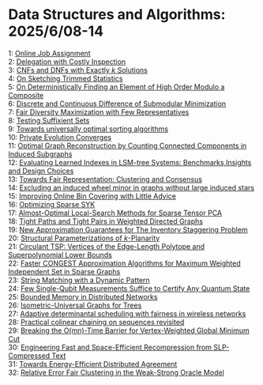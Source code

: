 # Data Structures and Algorithms: 2025/6/08-14  
1: [Online Job Assignment](https://doi.org/10.48550/arXiv.2506.06893)  
2: [Delegation with Costly Inspection](https://doi.org/10.48550/arXiv.2506.07162)  
3: [CNFs and DNFs with Exactly $k$ Solutions](https://doi.org/10.48550/arXiv.2506.07268)  
4: [On Sketching Trimmed Statistics](https://doi.org/10.48550/arXiv.2506.07342)  
5: [On Deterministically Finding an Element of High Order Modulo a Composite](https://doi.org/10.48550/arXiv.2506.07668)  
6: [Discrete and Continuous Difference of Submodular Minimization](https://doi.org/10.48550/arXiv.2506.07952)  
7: [Fair Diversity Maximization with Few Representatives](https://doi.org/10.48550/arXiv.2506.08110)  
8: [Testing Suffixient Sets](https://doi.org/10.48550/arXiv.2506.08225)  
9: [Towards universally optimal sorting algorithms](https://doi.org/10.48550/arXiv.2506.08261)  
10: [Private Evolution Converges](https://doi.org/10.48550/arXiv.2506.08312)  
11: [Optimal Graph Reconstruction by Counting Connected Components in Induced Subgraphs](https://doi.org/10.48550/arXiv.2506.08405)  
12: [Evaluating Learned Indexes in LSM-tree Systems: Benchmarks,Insights and Design Choices](https://doi.org/10.48550/arXiv.2506.08671)  
13: [Towards Fair Representation: Clustering and Consensus](https://doi.org/10.48550/arXiv.2506.08673)  
14: [Excluding an induced wheel minor in graphs without large induced stars](https://doi.org/10.48550/arXiv.2506.08829)  
15: [Improving Online Bin Covering with Little Advice](https://doi.org/10.48550/arXiv.2506.09004)  
16: [Optimizing Sparse SYK](https://doi.org/10.48550/arXiv.2506.09037)  
17: [Almost-Optimal Local-Search Methods for Sparse Tensor PCA](https://doi.org/10.48550/arXiv.2506.09959)  
18: [Tight Paths and Tight Pairs in Weighted Directed Graphs](https://doi.org/10.48550/arXiv.2506.09966)  
19: [New Approximation Guarantees for The Inventory Staggering Problem](https://doi.org/10.48550/arXiv.2506.10339)  
20: [Structural Parameterizations of $k$-Planarity](https://doi.org/10.48550/arXiv.2506.10717)  
21: [Circulant TSP: Vertices of the Edge-Length Polytope and Superpolynomial Lower Bounds](https://doi.org/10.48550/arXiv.2506.10758)  
22: [Faster CONGEST Approximation Algorithms for Maximum Weighted Independent Set in Sparse Graphs](https://doi.org/10.48550/arXiv.2506.10845)  
23: [String Matching with a Dynamic Pattern](https://doi.org/10.48550/arXiv.2506.11318)  
24: [Few Single-Qubit Measurements Suffice to Certify Any Quantum State](https://doi.org/10.48550/arXiv.2506.11355)  
25: [Bounded Memory in Distributed Networks](https://doi.org/10.48550/arXiv.2506.11644)  
26: [Isometric-Universal Graphs for Trees](https://doi.org/10.48550/arXiv.2506.11704)  
27: [Adaptive determinantal scheduling with fairness in wireless networks](https://doi.org/10.48550/arXiv.2506.11738)  
28: [Practical colinear chaining on sequences revisited](https://doi.org/10.48550/arXiv.2506.11750)  
29: [Breaking the O(mn)-Time Barrier for Vertex-Weighted Global Minimum Cut](https://doi.org/10.48550/arXiv.2506.11926)  
30: [Engineering Fast and Space-Efficient Recompression from SLP-Compressed Text](https://doi.org/10.48550/arXiv.2506.12011)  
31: [Towards Energy-Efficient Distributed Agreement](https://doi.org/10.48550/arXiv.2506.12282)  
32: [Relative Error Fair Clustering in the Weak-Strong Oracle Model](https://doi.org/10.48550/arXiv.2506.12287)  